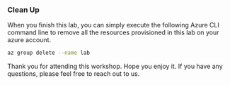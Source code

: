 ### Clean Up

When you finish this lab, you can simply execute the following Azure CLI command line to remove all the resources provisioned in this lab on your azure account.

```bash
az group delete --name lab
```

Thank you for attending this workshop. Hope you enjoy it. If you have any questions, please feel free to reach out to us.

